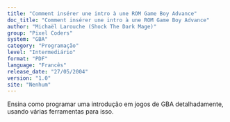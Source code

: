 ```yaml
---
title: "Comment insérer une intro à une ROM Game Boy Advance"
doc_title: "Comment insérer une intro à une ROM Game Boy Advance"
author: "Michaël Larouche (Shock The Dark Mage)"
group: "Pixel Coders"
system: "GBA"
category: "Programação"
level: "Intermediário"
format: "PDF"
language: "Francês"
release_date: "27/05/2004"
version: "1.0"
site: "Nenhum"
---
```

Ensina como programar uma introdução em jogos de GBA detalhadamente, usando várias ferramentas para isso.